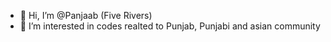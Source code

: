 - 👋 Hi, I’m @Panjaab (Five Rivers)
- 👀 I’m interested in codes realted to Punjab, Punjabi and asian community
<!--
- 🌱 I’m currently learning ...
- 💞️ I’m looking to collaborate on 
- 📫 How to reach me ...
-->
<!---
Panjaab/Panjaab is a ✨ special ✨ repository because its `README.md` (this file) appears on your GitHub profile.
You can click the Preview link to take a look at your changes.
--->
